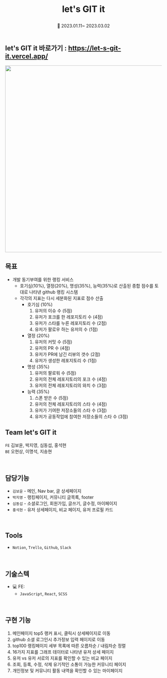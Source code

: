 # <p align="center"><b>let's GIT it</b></p>

<p align="center"> 📆 2023.01.11~ 2023.03.02

<br>
<br>
<!-- ## 📼 LET'S GIT IT -->
<h2>let's GIT it 바로가기 : <a href="https://let-s-git-it.vercel.app/">https://let-s-git-it.vercel.app/</a></h2>

<img src ="https://user-images.githubusercontent.com/100506719/223014450-d4b6f831-b312-482b-8797-8c80d6e649b8.gif" width="600" align="center">

<br />

## 목표

- 개발 동기부여를 위한 랭킹 서비스
  - 호기심(10%), 열정(20%), 명성(35%), 능력(35%)로 산출된 종합 점수를 토대로 나타낸 github 랭킹 시스템
  - 각각의 지표는 다시 세분화된 지표로 점수 산출
    - 호기심 (10%)
      1. 유저의 이슈 수 (5점)
      2. 유저가 포크를 한 레포지토리 수 (4점)
      3. 유저가 스타를 누른 레포지토리 수 (2점)
      4. 유저가 팔로우 하는 유저의 수 (1점)
    - 열정 (20%)
      1. 유저의 커밋 수 (5점)
      2. 유저의 PR 수 (4점)
      3. 유저가 PR에 남긴 리뷰의 갯수 (2점)
      4. 유저가 생성한 레포지토리 수 (1점)
    - 명성 (35%)
      1. 유저의 팔로워 수 (5점)
      2. 유저의 전체 레포지토리의 포크 수 (4점)
      3. 유저의 전체 레포지토리의 와치 수 (3점)
    - 능력 (35%)
      1. 스폰 받은 수 (5점)
      2. 유저의 전체 레포지토리의 스타 수 (4점)
      3. 유저가 기여한 저장소들의 스타 수 (3점)
      4. 유저가 공동작업에 참여한 저장소들의 스타 수 (3점)

## Team let's GIT it

`FE` 김보윤, 박지영, 심동섭, 홍석현 <br>
`BE` 오현상, 이명석, 지송현

<br />

## 담당기능

- `김보윤` - 메인, Nav bar, 글 상세페이지
- `박지영` - 랭킹페이지, 커뮤니티 글목록, footer
- `심동섭` - 소셜로그인, 회원가입, 글쓰기, 글수정, 마이페이지
- `홍석현` - 유저 상세페이지, 비교 페이지, 유저 프로필 카드

<br />

## Tools

- `Notion`, `Trello`, `Github`, `Slack`

<br />

## 기술스텍

- 💻 FE:
  - `JavaScript`, `React`, `SCSS`

<br />

## 구현 기능

1. 메인페이지 top5 랭커 표시, 클릭시 상세페이지로 이동
2. github 소셜 로그인시 추가정보 입력 페이지로 이동
3. top100 랭킹페이지 세부 목록에 따른 오름차순 / 내림차순 정렬
4. 16가지 지표를 그래프 데이터로 나타낸 유저 상세 페이지
5. 유저 vs 유저 서로의 지표를 확인할 수 있는 비교 페이지
6. 조회, 등록, 수정, 삭제 유기적인 소통이 가능한 커뮤니티 페이지
7. 개인정보 및 커뮤니티 활동 내역을 확인할 수 있는 마이페이지

<br>
